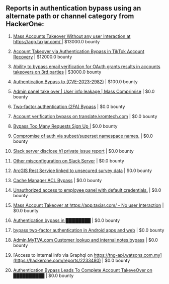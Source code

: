 ## Reports in authentication bypass using an alternate path or channel category from HackerOne:

1. [Mass Accounts Takeover Without any user Interaction  at https://app.taxjar.com/ ](https://hackerone.com/reports/1685970) | $13000.0 bounty

2. [Account Takeover via Authentication Bypass in TikTok Account Recovery](https://hackerone.com/reports/2443228) | $12000.0 bounty

3. [Ability to bypass email verification for OAuth grants results in accounts takeovers on 3rd parties](https://hackerone.com/reports/922456) | $3000.0 bounty

4. [Authentication Bypass to (CVE-2023-2982)](https://hackerone.com/reports/2269989) | $100.0 bounty

5. [Admin panel take over | User info leakage | Mass Comprimise](https://hackerone.com/reports/428757) | $0.0 bounty

6. [Two-factor authentication (2FA) Bypass](https://hackerone.com/reports/708303) | $0.0 bounty

7. [Account verification bypass on translate.kromtech.com](https://hackerone.com/reports/737334) | $0.0 bounty

8. [Bypass Too Many Requests Sign Up ](https://hackerone.com/reports/947349) | $0.0 bounty

9. [Compromise of auth via subset/superset namespace names.](https://hackerone.com/reports/778803) | $0.0 bounty

10. [Slack server disclose h1 private issue report](https://hackerone.com/reports/1035976) | $0.0 bounty

11. [Other misconfiguration on Slack Server](https://hackerone.com/reports/1039325) | $0.0 bounty

12. [ArcGIS Rest Service linked to unsecured survey data](https://hackerone.com/reports/1070344) | $0.0 bounty

13. [Cache Manager ACL Bypass](https://hackerone.com/reports/824203) | $0.0 bounty

14. [Unauthorized access to employee panel with default credentials.](https://hackerone.com/reports/1063298) | $0.0 bounty

15. [Mass Account Takeover at https://app.taxjar.com/ - No user Interaction](https://hackerone.com/reports/1581240) | $0.0 bounty

16. [Authentication bypass in ████████](https://hackerone.com/reports/1747146) | $0.0 bounty

17. [bypass two-factor authentication in Android apps and web](https://hackerone.com/reports/1747978) | $0.0 bounty

18. [Admin.MyTVA.com Customer lookup and internal notes bypass](https://hackerone.com/reports/2043552) | $0.0 bounty

19. [Access to internal info via Graphql on https://tng-api.watsons.com.my](https://hackerone.com/reports/2233480) | $0.0 bounty

20. [Authentication Bypass Leads To  Complete Account TakeveOver on ██████████](https://hackerone.com/reports/1709881) | $0.0 bounty

